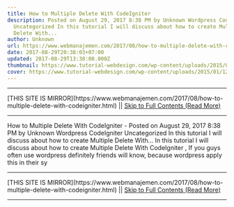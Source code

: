 ```yaml
---
title: How to Multiple Delete With CodeIgniter
description: Posted on August 29, 2017 8:38 PM by Unknown Wordpress CodeIgniter
  Uncategorized In this tutorial I will discuss about how to create Multiple
  Delete With...
author: Unknown
url: https://www.webmanajemen.com/2017/08/how-to-multiple-delete-with-codeigniter.html
date: 2017-08-29T20:38:03+07:00
updated: 2017-08-29T13:38:00.000Z
thumbnail: https://www.tutorial-webdesign.com/wp-content/uploads/2015/01/12.png
cover: https://www.tutorial-webdesign.com/wp-content/uploads/2015/01/12.png
---
```


<hr/> [THIS SITE IS MIRROR](https://www.webmanajemen.com/2017/08/how-to-multiple-delete-with-codeigniter.html) || <a href="https://www.webmanajemen.com/2017/08/how-to-multiple-delete-with-codeigniter.html" rel="follow" class="button" id="read-more">Skip to Full Contents (Read More)</a> <hr/> How to Multiple Delete With CodeIgniter - Posted on August 29, 2017 8:38 PM by Unknown Wordpress CodeIgniter Uncategorized In this tutorial I will discuss about how to create Multiple Delete With... In this tutorial I will discuss about how to create    Multiple Delete With CodeIgniter , If you guys often use     wordpress definitely friends will know, because wordpress apply this in     their sy <hr/> [THIS SITE IS MIRROR](https://www.webmanajemen.com/2017/08/how-to-multiple-delete-with-codeigniter.html) || <a href="https://www.webmanajemen.com/2017/08/how-to-multiple-delete-with-codeigniter.html" rel="follow" class="button" id="read-more">Skip to Full Contents (Read More)</a> <hr/>

<script>
    if (location.host.includes('dimaslanjaka12')) {
      location.replace('https://www.webmanajemen.com/2017/08/how-to-multiple-delete-with-codeigniter.html');
    }
  </script>